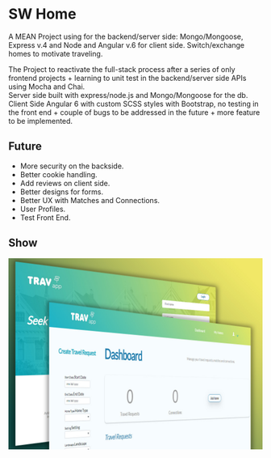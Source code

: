 # SW Home  
A MEAN Project using for the backend/server side: Mongo/Mongoose, Express v.4 and Node and Angular v.6 for client side. Switch/exchange homes to motivate traveling.  
  
The Project to reactivate the full-stack process after a series of only frontend projects + learning to unit test in the backend/server side APIs using Mocha and Chai.  
Server side built with express/node.js and Mongo/Mongoose for the db.  
Client Side Angular 6 with custom SCSS styles with Bootstrap, no testing in the front end + couple of bugs to be addressed in the future + more feature to be implemented.  

## Future  
- More security on the backside.
- Better cookie handling.  
- Add reviews on client side.  
- Better designs for forms.  
- Better UX with Matches and Connections.  
- User Profiles.  
- Test Front End.  

## Show  
![view](https://github.com/MAshrafM/SwHome_MEAN/blob/master/show.jpg)